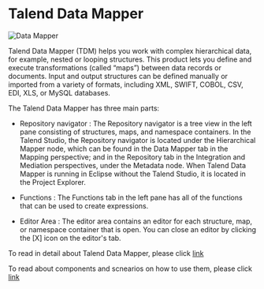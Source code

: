 # Talend Data Mapper

![Data Mapper][Mapper]

Talend Data Mapper (TDM) helps you work with complex hierarchical data, for example, nested or looping structures. This product lets you define and execute transformations (called “maps”) between data records or documents. Input and output structures can be defined manually or imported from a variety of formats, including XML, SWIFT, COBOL, CSV, EDI, XLS, or MySQL databases.

The Talend Data Mapper has three main parts:

- Repository navigator : The Repository navigator is a tree view in the left pane consisting of structures, maps, and namespace containers. 
In the Talend Studio, the Repository navigator is located under the Hierarchical Mapper node, which can be found in the Data Mapper tab in the Mapping perspective; and in the Repository tab in the Integration and Mediation perspectives, under the Metadata node. When Talend Data Mapper is running in Eclipse without the Talend Studio, it is located in the Project Explorer.

- Functions : The Functions tab in the left pane has all of the functions that can be used to create expressions.

- Editor Area : The editor area contains an editor for each structure, map, or namespace container that is open. You can close an editor by clicking the [X] icon on the editor's tab.

To read in detail about Talend Data Mapper, please click [link][Talend-Data-Mapper] 

To read about components and scnearios on how to use them, please click [link][Mapper-Components]

<!-- links -->
[Talend-Data-Mapper]: https://help.talend.com/reader/q0GnzTBG8ARxCvmz8w5VNA/MDauhq9nl1m0FXZX~aHp9Q "Talend Data Mapper Details"
[Mapper-Components]: https://help.talend.com/reader/Ut3aXrQZ9ZZpEy9pJY_MpA/O_OS6lxhuEDSxf5IbDWEEQ "Data mapping components & Scenarios"
[Mapper]: https://help.talend.com/api/fluidtopicsclient/resources/V~4~jtw9aQSyZEU7jCnP~A/content "Data Mapper"
